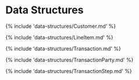 # Data Structures

{% include 'data-structures/Customer.md' %}

{% include 'data-structures/LineItem.md' %}

{% include 'data-structures/Transaction.md' %}

{% include 'data-structures/TransactionParty.md' %}

{% include 'data-structures/TransactionStep.md' %}
